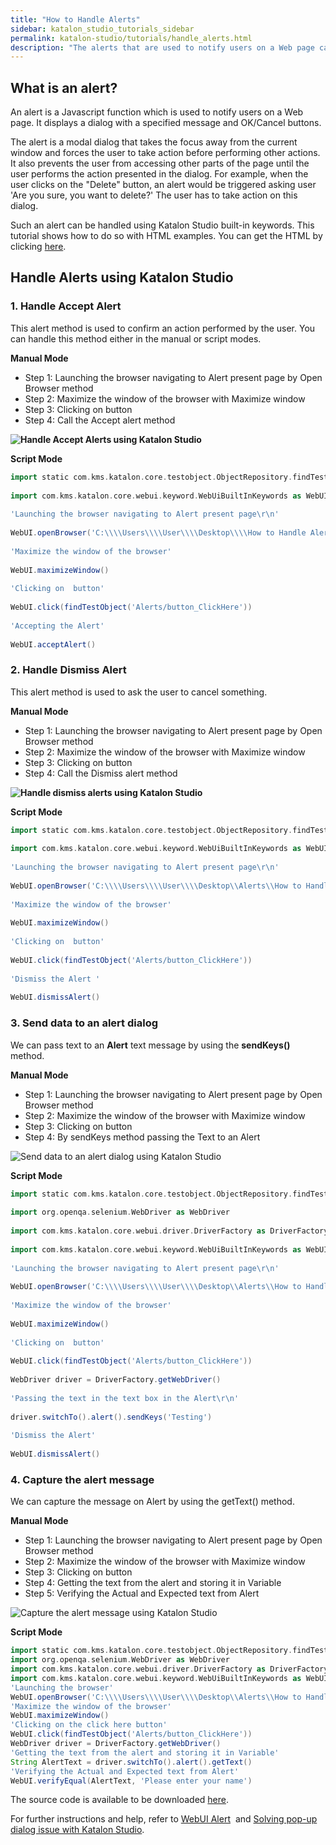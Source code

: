 ```yaml
---
title: "How to Handle Alerts"
sidebar: katalon_studio_tutorials_sidebar
permalink: katalon-studio/tutorials/handle_alerts.html
description: "The alerts that are used to notify users on a Web page can be handled using Katalon Studio. This tutorial shows how to do so with HTML examples."
---
```

What is an alert?
-----------------

An alert is a Javascript function which is used to notify users on a Web page. It displays a dialog with a specified message and OK/Cancel buttons.

The alert is a modal dialog that takes the focus away from the current window and forces the user to take action before performing other actions. It also prevents the user from accessing other parts of the page until the user performs the action presented in the dialog. For example, when the user clicks on the "Delete" button, an alert would be triggered asking user 'Are you sure, you want to delete?' The user has to take action on this dialog.

Such an alert can be handled using Katalon Studio built-in keywords. This tutorial shows how to do so with HTML examples. You can get the HTML by clicking [here](https://github.com/katalon-studio/katalon-web-automation/blob/master/Html%20Files/How%20to%20Handle%20Alerts2.html).

Handle Alerts using Katalon Studio
----------------------------------

### 1\. Handle Accept Alert

This alert method is used to confirm an action performed by the user. You can handle this method either in the manual or script modes.

**Manual Mode**

*   Step 1: Launching the browser navigating to Alert present page by Open Browser method
*   Step 2: Maximize the window of the browser with Maximize window
*   Step 3: Clicking on button
*   Step 4: Call the Accept alert method

**![Handle Accept Alerts using Katalon Studio](../../images/katalon-studio/tutorials/handle_alerts/Handle-accept-alert.png)**

**Script Mode**

```groovy
import static com.kms.katalon.core.testobject.ObjectRepository.findTestObject
 
import com.kms.katalon.core.webui.keyword.WebUiBuiltInKeywords as WebUI
 
'Launching the browser navigating to Alert present page\r\n'
 
WebUI.openBrowser('C:\\\\Users\\\\User\\\\Desktop\\\\How to Handle Alerts.html')
 
'Maximize the window of the browser'
 
WebUI.maximizeWindow()
 
'Clicking on  button'
 
WebUI.click(findTestObject('Alerts/button_ClickHere'))
 
'Accepting the Alert'
 
WebUI.acceptAlert()

```

### 2\. Handle Dismiss Alert

This alert method is used to ask the user to cancel something.

**Manual Mode**

*   Step 1: Launching the browser navigating to Alert present page by Open Browser method
*   Step 2: Maximize the window of the browser with Maximize window
*   Step 3: Clicking on button
*   Step 4: Call the Dismiss alert method

**![Handle dismiss alerts using Katalon Studio](../../images/katalon-studio/tutorials/handle_alerts/Handle-dismiss-alert.png)**

**Script Mode**

```groovy
import static com.kms.katalon.core.testobject.ObjectRepository.findTestObject
 
import com.kms.katalon.core.webui.keyword.WebUiBuiltInKeywords as WebUI
 
'Launching the browser navigating to Alert present page\r\n'
 
WebUI.openBrowser('C:\\\\Users\\\\User\\\\Desktop\\Alerts\\How to Handle Alerts2.html')
 
'Maximize the window of the browser'
 
WebUI.maximizeWindow()
 
'Clicking on  button'
 
WebUI.click(findTestObject('Alerts/button_ClickHere'))
 
'Dismiss the Alert '
 
WebUI.dismissAlert()

```

### 3\. Send data to an alert dialog

We can pass text to an **Alert** text message by using the **sendKeys()** method.

**Manual Mode**

*   Step 1: Launching the browser navigating to Alert present page by Open Browser method
*   Step 2: Maximize the window of the browser with Maximize window
*   Step 3: Clicking on button
*   Step 4: By sendKeys method passing the Text to an Alert

![Send data to an alert dialog using Katalon Studio](../../images/katalon-studio/tutorials/handle_alerts/Send-data-to-an-alert-dialog.png)

**Script Mode**

```groovy
import static com.kms.katalon.core.testobject.ObjectRepository.findTestObject
 
import org.openqa.selenium.WebDriver as WebDriver
 
import com.kms.katalon.core.webui.driver.DriverFactory as DriverFactory
 
import com.kms.katalon.core.webui.keyword.WebUiBuiltInKeywords as WebUI
 
'Launching the browser navigating to Alert present page\r\n'
 
WebUI.openBrowser('C:\\\\Users\\\\User\\\\Desktop\\Alerts\\How to Handle Alerts2.html')
 
'Maximize the window of the browser'
 
WebUI.maximizeWindow()
 
'Clicking on  button'
 
WebUI.click(findTestObject('Alerts/button_ClickHere'))
 
WebDriver driver = DriverFactory.getWebDriver()
 
'Passing the text in the text box in the Alert\r\n'
 
driver.switchTo().alert().sendKeys('Testing')
 
'Dismiss the Alert'
 
WebUI.dismissAlert()

```

### 4\. Capture the alert message

We can capture the message on Alert by using the getText() method.

**Manual Mode**

*   Step 1: Launching the browser navigating to Alert present page by Open Browser method
*   Step 2: Maximize the window of the browser with Maximize window
*   Step 3: Clicking on button
*   Step 4: Getting the text from the alert and storing it in Variable
*   Step 5: Verifying the Actual and Expected text from Alert

![Capture the alert message using Katalon Studio](../../images/katalon-studio/tutorials/handle_alerts/Capture-alert-message.png)

**Script Mode**

```groovy
import static com.kms.katalon.core.testobject.ObjectRepository.findTestObject
import org.openqa.selenium.WebDriver as WebDriver
import com.kms.katalon.core.webui.driver.DriverFactory as DriverFactory
import com.kms.katalon.core.webui.keyword.WebUiBuiltInKeywords as WebUI
'Launching the browser'
WebUI.openBrowser('C:\\\\Users\\\\User\\\\Desktop\\Alerts\\How to Handle Alerts2.html')
'Maximize the window of the browser'
WebUI.maximizeWindow()
'Clicking on the click here button'
WebUI.click(findTestObject('Alerts/button_ClickHere'))
WebDriver driver = DriverFactory.getWebDriver()
'Getting the text from the alert and storing it in Variable'
String AlertText = driver.switchTo().alert().getText()
'Verifying the Actual and Expected text from Alert'
WebUI.verifyEqual(AlertText, 'Please enter your name')

```

The source code is available to be downloaded [here](https://github.com/katalon-studio/katalon-web-automation).

For further instructions and help, refer to [WebUI Alert](https://docs.katalon.com/display/KD/%5BWebUI%5D+Alert)  and [Solving pop-up dialog issue with Katalon Studio](https://www.katalon.com/resources-center/tutorials/pop-up-dialog-issue/).